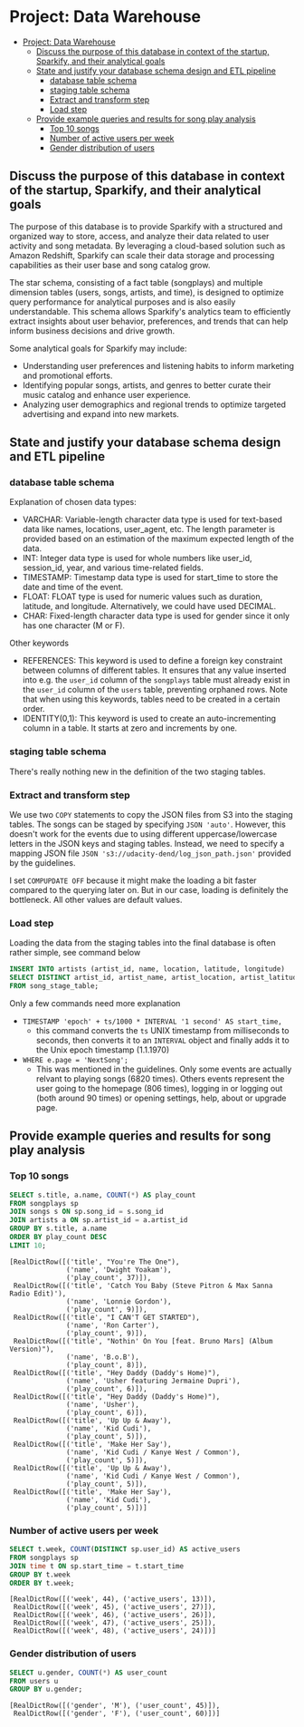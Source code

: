 # Project: Data Warehouse

- [Project: Data Warehouse](#project-data-warehouse)
  - [Discuss the purpose of this database in context of the startup, Sparkify, and their analytical goals](#discuss-the-purpose-of-this-database-in-context-of-the-startup-sparkify-and-their-analytical-goals)
  - [State and justify your database schema design and ETL pipeline](#state-and-justify-your-database-schema-design-and-etl-pipeline)
    - [database table schema](#database-table-schema)
    - [staging table schema](#staging-table-schema)
    - [Extract and transform step](#extract-and-transform-step)
    - [Load step](#load-step)
  - [Provide example queries and results for song play analysis](#provide-example-queries-and-results-for-song-play-analysis)
    - [Top 10 songs](#top-10-songs)
    - [Number of active users per week](#number-of-active-users-per-week)
    - [Gender distribution of users](#gender-distribution-of-users)


## Discuss the purpose of this database in context of the startup, Sparkify, and their analytical goals

The purpose of this database is to provide Sparkify with a structured and organized way to store, access, and analyze their data related to user activity and song metadata. By leveraging a cloud-based solution such as Amazon Redshift, Sparkify can scale their data storage and processing capabilities as their user base and song catalog grow.

The star schema, consisting of a fact table (songplays) and multiple dimension tables (users, songs, artists, and time), is designed to optimize query performance for analytical purposes and is also easily understandable. This schema allows Sparkify's analytics team to efficiently extract insights about user behavior, preferences, and trends that can help inform business decisions and drive growth.

Some analytical goals for Sparkify may include:

- Understanding user preferences and listening habits to inform marketing and promotional efforts.
- Identifying popular songs, artists, and genres to better curate their music catalog and enhance user experience.
- Analyzing user demographics and regional trends to optimize targeted advertising and expand into new markets.


## State and justify your database schema design and ETL pipeline

### database table schema

Explanation of chosen data types:

- VARCHAR: Variable-length character data type is used for text-based data like names, locations, user_agent, etc. The length parameter is provided based on an estimation of the maximum expected length of the data.
- INT: Integer data type is used for whole numbers like user_id, session_id, year, and various time-related fields.
- TIMESTAMP: Timestamp data type is used for start_time to store the date and time of the event.
- FLOAT: FLOAT type is used for numeric values such as duration, latitude, and longitude. Alternatively, we could have used DECIMAL.
- CHAR: Fixed-length character data type is used for gender since it only has one character (M or F).

Other keywords

- REFERENCES: This keyword is used to define a foreign key constraint between columns of different tables. It ensures that any value inserted into e.g. the `user_id` column of the `songplays` table must already exist in the `user_id` column of the `users` table, preventing orphaned rows. Note that when using this keywords, tables need to be created in a certain order.
- IDENTITY(0,1): This keyword is used to create an auto-incrementing column in a table. It starts at zero and increments by one.


### staging table schema

There's really nothing new in the definition of the two staging tables.

### Extract and transform step

We use two `COPY` statements to copy the JSON files from S3 into the staging tables. The songs can be staged by specifying `JSON 'auto'`. However, this doesn't work for the events due to using different uppercase/lowercase letters in the JSON keys and staging tables. Instead, we need to specify a mapping JSON file `JSON 's3://udacity-dend/log_json_path.json'` provided by the guidelines.

I set `COMPUPDATE OFF` because it might make the loading a bit faster compared to the querying later on. But in our case, loading is definitely the bottleneck. All other values are default values.

### Load step

Loading the data from the staging tables into the final database is often rather simple, see command below

```sql
INSERT INTO artists (artist_id, name, location, latitude, longitude)
SELECT DISTINCT artist_id, artist_name, artist_location, artist_latitude, artist_longitude
FROM song_stage_table;
```

Only a few commands need more explanation

- `TIMESTAMP 'epoch' + ts/1000 * INTERVAL '1 second' AS start_time,`
  - this command converts the `ts` UNIX timestamp from milliseconds to seconds, then converts it to an `INTERVAL` object and finally adds it to the Unix epoch timestamp (1.1.1970)
- `WHERE e.page = 'NextSong';`
  - This was mentioned in the guidelines. Only some events are actually relvant to playing songs (6820 times). Others events represent the user going to the homepage (806 times), logging in or logging out (both around 90 times) or opening settings, help, about or upgrade page.


## Provide example queries and results for song play analysis

### Top 10 songs

```sql
SELECT s.title, a.name, COUNT(*) AS play_count
FROM songplays sp
JOIN songs s ON sp.song_id = s.song_id
JOIN artists a ON sp.artist_id = a.artist_id
GROUP BY s.title, a.name
ORDER BY play_count DESC
LIMIT 10;
```

```
[RealDictRow([('title', "You're The One"),
              ('name', 'Dwight Yoakam'),
              ('play_count', 37)]),
 RealDictRow([('title', 'Catch You Baby (Steve Pitron & Max Sanna Radio Edit)'),
              ('name', 'Lonnie Gordon'),
              ('play_count', 9)]),
 RealDictRow([('title', "I CAN'T GET STARTED"),
              ('name', 'Ron Carter'),
              ('play_count', 9)]),
 RealDictRow([('title', "Nothin' On You [feat. Bruno Mars] (Album Version)"),
              ('name', 'B.o.B'),
              ('play_count', 8)]),
 RealDictRow([('title', "Hey Daddy (Daddy's Home)"),
              ('name', 'Usher featuring Jermaine Dupri'),
              ('play_count', 6)]),
 RealDictRow([('title', "Hey Daddy (Daddy's Home)"),
              ('name', 'Usher'),
              ('play_count', 6)]),
 RealDictRow([('title', 'Up Up & Away'),
              ('name', 'Kid Cudi'),
              ('play_count', 5)]),
 RealDictRow([('title', 'Make Her Say'),
              ('name', 'Kid Cudi / Kanye West / Common'),
              ('play_count', 5)]),
 RealDictRow([('title', 'Up Up & Away'),
              ('name', 'Kid Cudi / Kanye West / Common'),
              ('play_count', 5)]),
 RealDictRow([('title', 'Make Her Say'),
              ('name', 'Kid Cudi'),
              ('play_count', 5)])]
```

### Number of active users per week

```sql
SELECT t.week, COUNT(DISTINCT sp.user_id) AS active_users
FROM songplays sp
JOIN time t ON sp.start_time = t.start_time
GROUP BY t.week
ORDER BY t.week;
```

```
[RealDictRow([('week', 44), ('active_users', 13)]),
 RealDictRow([('week', 45), ('active_users', 27)]),
 RealDictRow([('week', 46), ('active_users', 26)]),
 RealDictRow([('week', 47), ('active_users', 25)]),
 RealDictRow([('week', 48), ('active_users', 24)])]
```

### Gender distribution of users

```sql
SELECT u.gender, COUNT(*) AS user_count
FROM users u
GROUP BY u.gender;
```

```
[RealDictRow([('gender', 'M'), ('user_count', 45)]),
 RealDictRow([('gender', 'F'), ('user_count', 60)])]
```